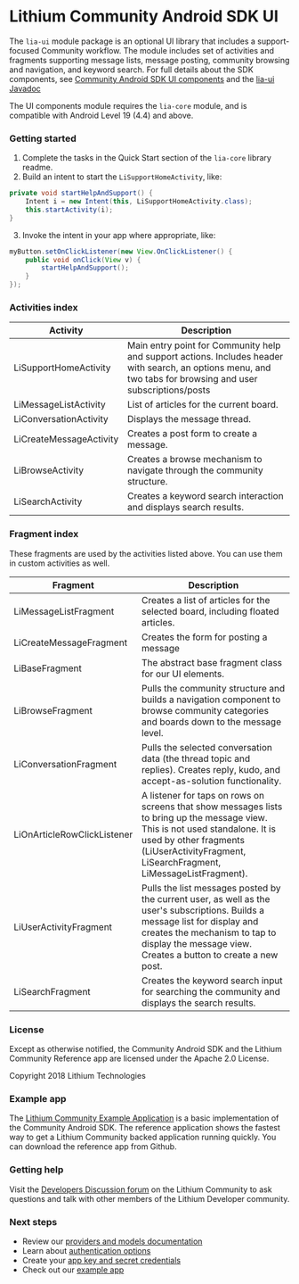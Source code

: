# Lithium Community Android SDK UI

The `lia-ui` module package is an optional UI library that includes a support-focused Community workflow. The module includes set of activities and fragments supporting message lists, message posting, community browsing and navigation, and keyword search. For full details about the SDK components, see [Community Android SDK UI components](https://github.com/lithiumtech/lia-sdk-android/wiki/Community-Android-SDK-UI-components) and the [lia-ui Javadoc](https://lithiumtech.github.io/lia-sdk-android/)

The UI components module requires the `lia-core` module, and is compatible with Android Level 19 (4.4) and above.

### Getting started

1. Complete the tasks in the Quick Start section of the `lia-core` library readme.
2. Build an intent to start the `LiSupportHomeActivity`, like:
```java
private void startHelpAndSupport() {
    Intent i = new Intent(this, LiSupportHomeActivity.class);
    this.startActivity(i);
}
```
3. Invoke the intent in your app where appropriate, like:

```java
myButton.setOnClickListener(new View.OnClickListener() {
    public void onClick(View v) {
        startHelpAndSupport();
    }
});
```

### Activities index

| Activity | Description |
| -------- | ----------- |
| LiSupportHomeActivity | Main entry point for Community help and support actions. Includes header with search, an options menu, and two tabs for browsing and user subscriptions/posts |
| LiMessageListActivity | List of articles for the current board. |
| LiConversationActivity | Displays the message thread. |
| LiCreateMessageActivity | Creates a post form to create a message. |
| LiBrowseActivity | Creates a browse mechanism to navigate through the community structure. |
| LiSearchActivity | Creates a keyword search interaction and displays search results. |


### Fragment index

These fragments are used by the activities listed above. You can use them in custom activities as well.

| Fragment | Description |
| -------- | ----------- |
| LiMessageListFragment | Creates a list of articles for the selected board, including floated articles. |
| LiCreateMessageFragment | Creates the form for posting a message |
| LiBaseFragment | The abstract base fragment class for our UI elements. |
| LiBrowseFragment | Pulls the community structure and builds a navigation component to browse community categories and boards down to the message level. |
| LiConversationFragment | Pulls the selected conversation data (the thread topic and replies). Creates reply, kudo, and accept-as-solution functionality. |
| LiOnArticleRowClickListener | A listener for taps on rows on screens that show messages lists to bring up the message view. This is not used standalone. It is used by other fragments (LiUserActivityFragment, LiSearchFragment, LiMessageListFragment). |
| LiUserActivityFragment | Pulls the list messages posted by the current user, as well as the user's subscriptions. Builds a message list for display and creates the mechanism to tap to display the message view. Creates a button to create a new post. |
| LiSearchFragment | Creates the keyword search input for searching the community and displays the search results. |

### License

Except as otherwise notified, the Community Android SDK and the Lithium Community Reference app are licensed under the Apache 2.0 License.

Copyright 2018 Lithium Technologies

### Example app

The [Lithium Community Example Application](https://github.com/lithiumtech/lia-sdk-android/tree/master/lia-demo) is a basic implementation of the Community Android SDK. The reference application shows the fastest way to get a Lithium Community backed application running quickly. You can download the reference app from Github.

### Getting help

Visit the [Developers Discussion forum](https://community.lithium.com/t5/Developers-Discussion/bd-p/studio) on the Lithium Community to ask questions and talk with other members of the Lithium Developer community.

### Next steps

* Review our [providers and models documentation](https://github.com/lithiumtech/lia-sdk-android/wiki/Community-Android-SDK-API-providers)
* Learn about [authentication options](https://github.com/lithiumtech/lia-sdk-android/wiki/Authentication-with-the-Community-Android-SDK)
* Create your [app key and secret credentials](https://github.com/lithiumtech/lia-sdk-android/wiki/Getting-Started-with-the-Community-Android-SDK#get-authorization-credentials)
* Check out our [example app](https://github.com/lithiumtech/lia-sdk-android/tree/master/lia-demo)
